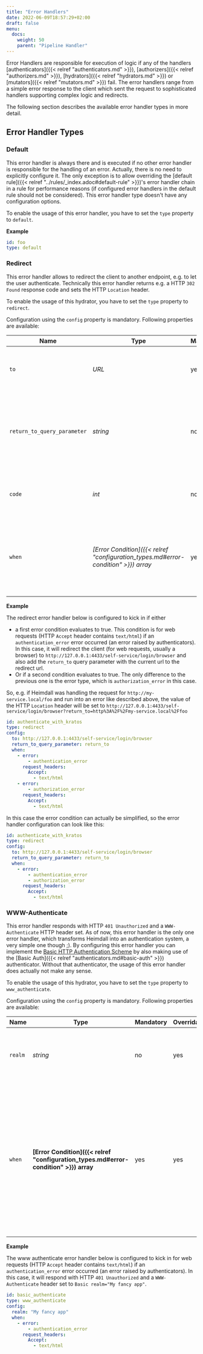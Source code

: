 ```yaml
---
title: "Error Handlers"
date: 2022-06-09T18:57:29+02:00
draft: false
menu:
  docs:
    weight: 50
    parent: "Pipeline Handler"
---
```


Error Handlers are responsible for execution of logic if any of the handlers [authenticators]({{< relref "authenticators.md" >}}), [authorizers]({{< relref "authorizers.md" >}}), [hydrators]({{< relref "hydrators.md" >}}) or [mutators]({{< relref "mutators.md" >}}) fail. The error handlers range from a simple error response to the client which sent the request to sophisticated handlers supporting complex logic and redirects. 

The following section describes the available error handler types in more detail.

## Error Handler Types

### Default

This error handler is always there and is executed if no other error handler is responsible for the handling of an error. Actually, there is no need to explicitly configure it. The only exception is to allow overriding the [default rule]({{< relref "../rules/_index.adoc#default-rule" >}})'s error handler chain in a rule for performance reasons (if configured error handlers in the default rule should not be considered). This error handler type doesn't have any configuration options.

To enable the usage of this error handler, you have to set the `type` property to `default`.

**Example**

```yaml
id: foo
type: default
```

### Redirect

This error handler allows to redirect the client to another endpoint, e.g. to let the user authenticate. Technically this error handler returns e.g. a HTTP `302 Found` response code and sets the HTTP `Location` header.

To enable the usage of this hydrator, you have to set the `type` property to `redirect`.

Configuration using the `config` property is mandatory. Following properties are available:

| Name                        | Type                                                                               | Mandatory | Overridable | Description                                                                                                                                                                                                                         |
|-----------------------------|------------------------------------------------------------------------------------|-----------|-------------|-------------------------------------------------------------------------------------------------------------------------------------------------------------------------------------------------------------------------------------|
| `to`                        | *URL*                                                                              | yes       | no          | The url to redirect the client to. If no `return_to_query_parameter` is defined, the value of the HTTP `Location` hader is set to the configured value.                                                                             |
| `return_to_query_parameter` | *string*                                                                           | no        | no          | If you want to return the user back to the url, Heimdall was handling when this error handler kicked in and your authentication system supports this by considering a specific query parameter, you can configure it here.          |
| `code`                      | *int*                                                                              | no        | no          | The code to be used for the redirect. Defaults to `302 Found`. Heimdall does not check the configured code for HTTP redirect validity!                                                                                              |
| `when`                      | *[Error Condition]({{< relref "configuration_types.md#error-condition" >}}) array* | yes       | yes         | Conditions, which must hold true for this error handler to execute. The defined conditions are evaluated using a boolean or. So at least one of the defined conditions must evaluate to `true` to have this error handler executed. |

**Example**

The redirect error handler below is configured to kick in if either 
* a first error condition evaluates to true. This condition is for web requests (HTTP `Accept` header contains `text/html`) if an `authentication_error` error occurred (an error raised by authenticators). In this case, it will redirect the client (for web requests, usually a browser) to `http://127.0.0.1:4433/self-service/login/browser` and also add the `return_to` query parameter with the current url to the redirect url.
* Or if a second condition evaluates to true. The only difference to the previous one is the error type, which is `authorization_error` in this case.

So, e.g. if Heimdall was handling the request for `http://my-service.local/foo` and run into an error like described above, the value of the HTTP `Location` header will be set to `http://127.0.0.1:4433/self-service/login/browser?return_to=http%3A%2F%2Fmy-service.local%2Ffoo`

```yaml
id: authenticate_with_kratos
type: redirect
config:
  to: http://127.0.0.1:4433/self-service/login/browser
  return_to_query_parameter: return_to
  when:
    - error:
        - authentication_error
      request_headers:
        Accept:
          - text/html
    - error:
        - authorization_error
      request_headers:
        Accept:
          - text/html
```

In this case the error condition can actually be simplified, so the error handler configuration can look like this:

```yaml
id: authenticate_with_kratos
type: redirect
config:
  to: http://127.0.0.1:4433/self-service/login/browser
  return_to_query_parameter: return_to
  when:
    - error:
        - authentication_error
        - authorization_error
      request_headers:
        Accept:
          - text/html
```


### WWW-Authenticate

This error handler responds with HTTP `401 Unauthorized` and a `WWW-Authenticate` HTTP header set. As of now, this error handler is the only one error handler, which transforms Heimdall into an authentication system, a very simple one though ;). By configuring this error handler you can implement the [Basic HTTP Authentication Scheme](https://datatracker.ietf.org/doc/html/rfc7617) by also making use of the [Basic Auth]({{< relref "authenticators.md#basic-auth" >}}) authenticator. Without that authenticator, the usage of this error handler does actually not make any sense.

To enable the usage of this hydrator, you have to set the `type` property to `www_authenticate`.

Configuration using the `config` property is mandatory. Following properties are available:

| Name    | Type                                                                                 | Mandatory | Overridable | Description                                                                                                                                                                                                                         |
|---------|--------------------------------------------------------------------------------------|-----------|-------------|-------------------------------------------------------------------------------------------------------------------------------------------------------------------------------------------------------------------------------------|
| `realm` | *string*                                                                             | no        | yes         | The "realm" according to [RFC 7235, section 2.2](https://datatracker.ietf.org/doc/html/rfc7235#section-2.2). Defaults to "Please authenticate".                                                                                     |
| `when`  | **[Error Condition]({{< relref "configuration_types.md#error-condition" >}}) array** | yes       | yes         | Conditions, which must hold true for this error handler to execute. The defined conditions are evaluated using a boolean or. So at least one of the defined conditions must evaluate to `true` to have this error handler executed. |

**Example**

The www authenticate error handler below is configured to kick in for web requests (HTTP `Accept` header contains `text/html`) if an `authentication_error` error occurred (an error raised by authenticators). In this case, it will respond with HTTP `401 Unauthorized` and a `WWW-Authenticate` header set to `Basic realm="My fancy app"`.

```yaml
id: basic_authenticate
type: www_authenticate
config:
  realm: "My fancy app"
  when:
    - error:
        - authentication_error
      request_headers:
        Accept:
          - text/html
```